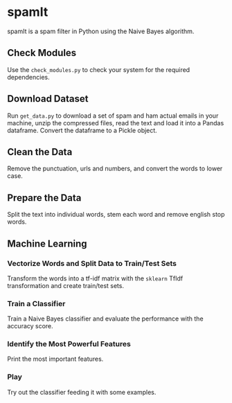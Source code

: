 # spamIt

spamIt is a spam filter in Python using the Naive Bayes algorithm.

## Check Modules

Use the `check_modules.py` to check your system for the required dependencies.

## Download Dataset

Run `get_data.py` to download a set of spam and ham actual emails in your machine, unzip the compressed files, read the text and load it into a Pandas dataframe. Convert the dataframe to a Pickle object.

## Clean the Data

Remove the punctuation, urls and numbers, and convert the words to lower case.

## Prepare the Data

Split the text into individual words, stem each word and remove english stop words.

## Machine Learning

### Vectorize Words and Split Data to Train/Test Sets

Transform the words into a tf-idf matrix with the `sklearn` TfIdf transformation and create train/test sets.

### Train a Classifier

Train a Naive Bayes classifier and evaluate the performance with the accuracy score.

### Identify the Most Powerful Features

Print the most important features.

### Play

Try out the classifier feeding it with some examples.
